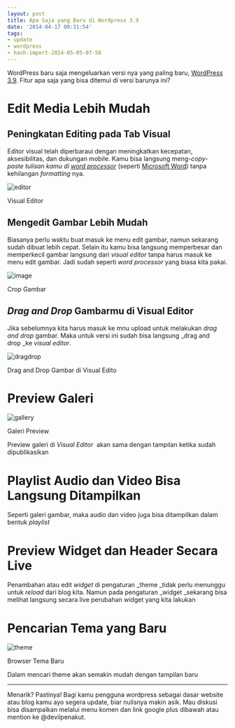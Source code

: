 ```yaml
---
layout: post
title: Apa Saja yang Baru di Wordpress 3.9
date: '2014-04-17 09:31:54'
tags:
- update
- wordpress
- hash-import-2024-05-05-07-58
---
```


WordPress baru saja mengeluarkan versi nya yang paling baru, [WordPress 3.9](http://wordpress.org/news/2014/04/smith/). Fitur apa saja yang bisa ditemui di versi barunya ini?

<!--more-->

# Edit Media Lebih Mudah

## Peningkatan Editing pada Tab Visual

Editor visual telah diperbaraui dengan meningkatkan kecepatan, aksesibilitas, dan dukungan mobile. Kamu bisa langsung meng-_copy-paste&nbsp;_tulisan kamu di&nbsp;_[word&nbsp;processor](http://en.wikipedia.org/wiki/Word_processor "Word processor")&nbsp;_(seperti [Microsoft Word](http://office.microsoft.com/en-us/word/ "Microsoft Word")) tanpa kehilangan&nbsp;_formatting_ nya.

 ![editor](https://i1.wp.com/wordpress.org/news/files/2014/04/editor1-300x233.jpg?resize=300%2C233)

Visual Editor

## Mengedit Gambar Lebih Mudah

Biasanya perlu waktu buat masuk ke menu edit gambar, namun sekarang sudah dibuat lebih cepat. Selain itu kamu bisa langsung memperbesar dan memperkecil gambar langsung dari&nbsp;_visual editor_&nbsp;tanpa harus masuk ke menu edit gambar. Jadi sudah seperti&nbsp;_word&nbsp;processor_ yang biasa kita pakai.

 ![image](https://i0.wp.com/wordpress.org/news/files/2014/04/image1-300x233.jpg?resize=300%2C233)

Crop Gambar

## _Drag and Drop_&nbsp;Gambarmu di Visual Editor

Jika sebelumnya kita harus masuk ke mnu upload untuk melakukan&nbsp;_drag and drop_ gambar. Maka untuk versi ini sudah bisa langsung&nbsp;_drag and drop&nbsp;_ke&nbsp;_visual editor_.

 ![dragdrop](https://i1.wp.com/wordpress.org/news/files/2014/04/dragdrop1-300x233.jpg?resize=300%2C233)

Drag and Drop Gambar di Visual Edito

# Preview Galeri

 ![gallery](https://i0.wp.com/wordpress.org/news/files/2014/04/gallery1.jpg?resize=798%2C448)

Galeri Preview

Preview galeri di&nbsp;_Visual Editor&nbsp;_ akan sama dengan tampilan ketika sudah dipublikasikan

# Playlist Audio dan Video Bisa Langsung Ditampilkan

Seperti galeri gambar, maka audio dan video juga bisa ditampilkan dalam bentuk&nbsp;_playlist_

# Preview Widget dan Header Secara Live

Penambahan atau edit _widget_ di pengaturan&nbsp;_theme&nbsp;_tidak perlu menunggu untuk&nbsp;_reload_ dari blog kita. Namun pada pengaturan&nbsp;_widget&nbsp;_sekarang bisa melihat langsung secara live perubahan widget yang kita lakukan

# Pencarian Tema&nbsp;yang Baru

 ![theme](https://i1.wp.com/wordpress.org/news/files/2014/04/theme1.jpg?resize=800%2C445)

Browser Tema Baru

Dalam mencari theme akan semakin mudah dengan tampilan baru

* * *

Menarik? Pastinya! Bagi kamu pengguna wordpress sebagai dasar website atau blog kamu ayo segera update, biar nulisnya makin asik. Mau diskusi bisa disampaikan melalui menu komen dan link google plus dibawah atau mention ke @devilpenakut.

<!--kg-card-end: html-->